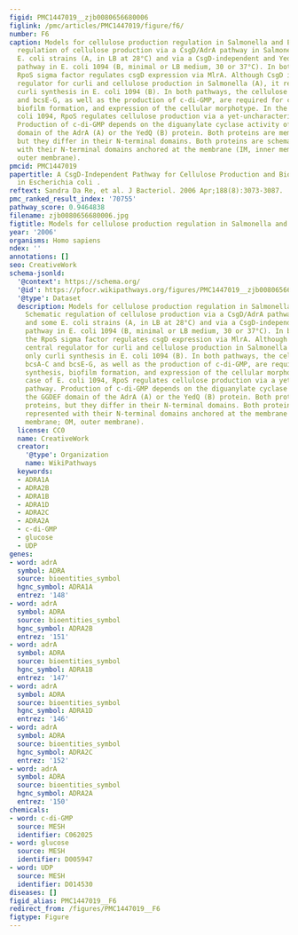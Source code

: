 ```yaml
---
figid: PMC1447019__zjb0080656680006
figlink: /pmc/articles/PMC1447019/figure/f6/
number: F6
caption: Models for cellulose production regulation in Salmonella and E. coli. Schematic
  regulation of cellulose production via a CsgD/AdrA pathway in Salmonella and some
  E. coli strains (A, in LB at 28°C) and via a CsgD-independent and YedQ-dependent
  pathway in E. coli 1094 (B, minimal or LB medium, 30 or 37°C). In both cases, the
  RpoS sigma factor regulates csgD expression via MlrA. Although CsgD is the central
  regulator for curli and cellulose production in Salmonella (A), it regulates only
  curli synthesis in E. coli 1094 (B). In both pathways, the cellulose operons bcsA-C
  and bcsE-G, as well as the production of c-di-GMP, are required for cellulose synthesis,
  biofilm formation, and expression of the cellular morphotype. In the case of E.
  coli 1094, RpoS regulates cellulose production via a yet-uncharacterized pathway.
  Production of c-di-GMP depends on the diguanylate cyclase activity of the GGDEF
  domain of the AdrA (A) or the YedQ (B) protein. Both proteins are membrane proteins,
  but they differ in their N-terminal domains. Both proteins are schematically represented
  with their N-terminal domains anchored at the membrane (IM, inner membrane; OM,
  outer membrane).
pmcid: PMC1447019
papertitle: A CsgD-Independent Pathway for Cellulose Production and Biofilm Formation
  in Escherichia coli .
reftext: Sandra Da Re, et al. J Bacteriol. 2006 Apr;188(8):3073-3087.
pmc_ranked_result_index: '70755'
pathway_score: 0.9464838
filename: zjb0080656680006.jpg
figtitle: Models for cellulose production regulation in Salmonella and E
year: '2006'
organisms: Homo sapiens
ndex: ''
annotations: []
seo: CreativeWork
schema-jsonld:
  '@context': https://schema.org/
  '@id': https://pfocr.wikipathways.org/figures/PMC1447019__zjb0080656680006.html
  '@type': Dataset
  description: Models for cellulose production regulation in Salmonella and E. coli.
    Schematic regulation of cellulose production via a CsgD/AdrA pathway in Salmonella
    and some E. coli strains (A, in LB at 28°C) and via a CsgD-independent and YedQ-dependent
    pathway in E. coli 1094 (B, minimal or LB medium, 30 or 37°C). In both cases,
    the RpoS sigma factor regulates csgD expression via MlrA. Although CsgD is the
    central regulator for curli and cellulose production in Salmonella (A), it regulates
    only curli synthesis in E. coli 1094 (B). In both pathways, the cellulose operons
    bcsA-C and bcsE-G, as well as the production of c-di-GMP, are required for cellulose
    synthesis, biofilm formation, and expression of the cellular morphotype. In the
    case of E. coli 1094, RpoS regulates cellulose production via a yet-uncharacterized
    pathway. Production of c-di-GMP depends on the diguanylate cyclase activity of
    the GGDEF domain of the AdrA (A) or the YedQ (B) protein. Both proteins are membrane
    proteins, but they differ in their N-terminal domains. Both proteins are schematically
    represented with their N-terminal domains anchored at the membrane (IM, inner
    membrane; OM, outer membrane).
  license: CC0
  name: CreativeWork
  creator:
    '@type': Organization
    name: WikiPathways
  keywords:
  - ADRA1A
  - ADRA2B
  - ADRA1B
  - ADRA1D
  - ADRA2C
  - ADRA2A
  - c-di-GMP
  - glucose
  - UDP
genes:
- word: adrA
  symbol: ADRA
  source: bioentities_symbol
  hgnc_symbol: ADRA1A
  entrez: '148'
- word: adrA
  symbol: ADRA
  source: bioentities_symbol
  hgnc_symbol: ADRA2B
  entrez: '151'
- word: adrA
  symbol: ADRA
  source: bioentities_symbol
  hgnc_symbol: ADRA1B
  entrez: '147'
- word: adrA
  symbol: ADRA
  source: bioentities_symbol
  hgnc_symbol: ADRA1D
  entrez: '146'
- word: adrA
  symbol: ADRA
  source: bioentities_symbol
  hgnc_symbol: ADRA2C
  entrez: '152'
- word: adrA
  symbol: ADRA
  source: bioentities_symbol
  hgnc_symbol: ADRA2A
  entrez: '150'
chemicals:
- word: c-di-GMP
  source: MESH
  identifier: C062025
- word: glucose
  source: MESH
  identifier: D005947
- word: UDP
  source: MESH
  identifier: D014530
diseases: []
figid_alias: PMC1447019__F6
redirect_from: /figures/PMC1447019__F6
figtype: Figure
---
```

